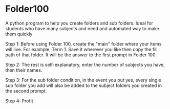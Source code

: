 # Folder100
A python program to help you create folders and sub folders. Ideal for students who have many subjects and need and automated way to make them quickly

Step 1: Before using Folder 100, create the "main" folder where your items will live. For example, Term 1. Save it wherever you like then copy the fill path of that folder. It will be the answer to the first prompt in Folder 100.

Step 2: The rest is self-explanatory, enter the number of subjects you have, then their names. 

Step 3: For the sub folder condition, in the event you put yes, every single sub folder you add will also be added to the subject folders you created in the second prompt.

Step 4: Profit
